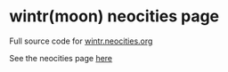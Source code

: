 # wintr(moon) neocities page
Full source code for [wintr.neocities.org](https://wintr.neocities.org) 

See the neocities page [here](https://neocities.org/site/wintr)
